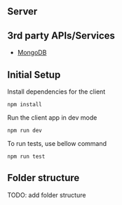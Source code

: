 ## Server

## 3rd party APIs/Services
- [MongoDB](https://www.mongodb.com/)

## Initial Setup
Install dependencies for the client

```
npm install
```

Run the client app in dev mode

```
npm run dev
```

To run tests, use bellow command
```
npm run test
```

## Folder structure
TODO: add folder structure